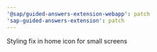 ```yaml
---
'@sap/guided-answers-extension-webapp': patch
'sap-guided-answers-extension': patch
---
```


Styling fix in home icon for small screens
